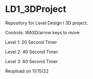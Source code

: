 # LD1_3DProject
 Repository for Level Design l 3D project.
 
 Controls:
 WASD/arrow keys to move
 
 
 Level 1: 20 Second Timer
 
 Level 2: 40 Second Timer
 
 Level 3: 60 Second Timer

Reupload on 11/15/22

